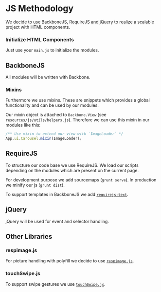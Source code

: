 # JS Methodology

We decide to use BackboneJS, RequireJS and jQuery to realize a scalable project with HTML components.

### Initialize HTML Components

Just use your `main.js` to initialize the modules.

## BackboneJS

All modules will be written with Backbone.

### Mixins

Furthermore we use mixins. These are snippets which provides a global functionality and can be used by our modules.

Our mixin object is attached to `Backbone.View` (see `resources/js/utils/helpers.js`). Therefore we can use this mixin in our modules like this:

``` js
/** Use mixin to extend our view with `ImageLoader` */
App.ui.Carousel.mixin(ImageLoader);
```

## RequireJS

To structure our code base we use RequireJS. We load our scripts depending on the modules which are present on the current page.

For development purpose we add sourcemaps (`grunt serve`). In production we minify our js (`grunt dist`).

To support templates in BackboneJS we add [`requirejs-text`](https://github.com/requirejs/text).

## jQuery

jQuery will be used for event and selector handling.


## Other Libraries

### respimage.js

For picture handling with polyfill we decide to use [`respimage.js`](https://github.com/aFarkas/respimage).

### touchSwipe.js

To support swipe gestures we use [`touchSwipe.js`](https://github.com/mattbryson/TouchSwipe-Jquery-Plugin).